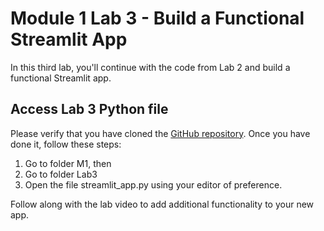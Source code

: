 # Module 1 Lab 3 - Build a Functional Streamlit App

In this third lab, you'll continue with the code from Lab 2 and build a functional Streamlit app. 

## Access Lab 3 Python file

Please verify that you have cloned the [GitHub repository](https://github.com/https-deeplearning-ai/rapid-prototyping-of-genai-apps-with-streamlit/tree/master). Once you have done it, follow these steps:

1. Go to folder M1, then
2. Go to folder Lab3
3. Open the file streamlit_app.py using your editor of preference.

Follow along with the lab video to add additional functionality to your new app.
